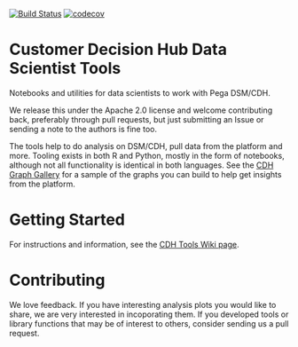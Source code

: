[![Build Status](https://travis-ci.org/pegasystems/cdh-datascientist-tools.svg?branch=master)](https://travis-ci.org/pegasystems/cdh-datascientist-tools)
[![codecov](https://codecov.io/gh/pegasystems/cdh-datascientist-tools/branch/master/graph/badge.svg)](https://codecov.io/gh/pegasystems/cdh-datascientist-tools)

# Customer Decision Hub Data Scientist Tools

Notebooks and utilities for data scientists to work with Pega DSM/CDH.

We release this under the Apache 2.0 license and welcome contributing back, preferably through pull requests, but just submitting an Issue or sending a note to the authors is fine too.

The tools help to do analysis on DSM/CDH, pull data from the platform and more. Tooling exists in both R and Python, mostly in the form of notebooks, although not all functionality is identical in both languages. See the [CDH Graph Gallery](https://github.com/pegasystems/cdh-datascientist-tools/wiki/CDH-Graph-Gallery) for a sample of the graphs you can build to help get insights from the platform.

# Getting Started

For instructions and information, see the [CDH Tools Wiki page](/https://github.com/pegasystems/cdh-datascientist-tools/wiki).

# Contributing

We love feedback. If you have interesting analysis plots you would like to share, we are very interested in incoporating them. If you developed tools or library functions that may be of interest to others, consider sending us a pull request.

